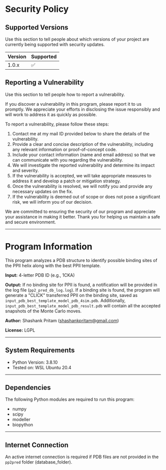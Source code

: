# Security Policy

## Supported Versions

Use this section to tell people about which versions of your project are currently being supported with security updates.

| Version | Supported          |
| ------- | ------------------ |
| 1.0.x   | :white_check_mark: |


## Reporting a Vulnerability

Use this section to tell people how to report a vulnerability.

If you discover a vulnerability in this program, please report it to us promptly. We appreciate your efforts in disclosing the issue responsibly and will work to address it as quickly as possible.

To report a vulnerability, please follow these steps:

1. Contact me at my mail ID provided below to share the details of the vulnerability.
1. Provide a clear and concise description of the vulnerability, including any relevant information or proof-of-concept code.
1. Include your contact information (name and email address) so that we can communicate with you regarding the vulnerability.
1. We will investigate the reported vulnerability and determine its impact and severity.
1. If the vulnerability is accepted, we will take appropriate measures to address it and develop a patch or mitigation strategy.
1. Once the vulnerability is resolved, we will notify you and provide any necessary updates on the fix.
1. If the vulnerability is deemed out of scope or does not pose a significant risk, we will inform you of our decision.

We are committed to ensuring the security of our program and appreciate your assistance in making it better. Thank you for helping us maintain a safe and secure environment.

---

# Program Information

This program analyzes a PDB structure to identify possible binding sites of the PPII helix along with the best PPII template.

**Input:** 4-letter PDB ID (e.g., 1CKA)

**Output:** If no binding site for PPII is found, a notification will be provided in the log file (`pp2_pred_db_log.log`). If a binding site is found, the program will generate a "CLICK" transferred PPII on the binding site, saved as `input_pdb_best_template_model_pdb_4sim.pdb`. Additionally, `input_pdb_best_template_model_pdb_result.pdb` will contain all the accepted snapshots of the Monte Carlo moves.

**Author:** Shashank Pritam ([shashankpritam@gmail.com](mailto:shashankpritam@gmail.com))

**License:** LGPL

---

## System Requirements

- Python Version: 3.8.10
- Tested on: WSL Ubuntu 20.4

---

## Dependencies

The following Python modules are required to run this program:

- numpy
- scipy
- modeller
- biopython

---

## Internet Connection

An active internet connection is required if PDB files are not provided in the `pp2pred` folder (database_folder).

